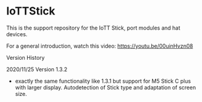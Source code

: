 # IoTTStick
This is the support repository for the IoTT Stick, port modules and hat devices. 

For a general introduction, watch this video: https://youtu.be/00uinHvzn08

Version History

2020/11/25 Version 1.3.2
- exactly the same functionality like 1.3.1 but support for M5 Stick C plus with larger display. Autodetection of Stick type and adaptation of screen size.
